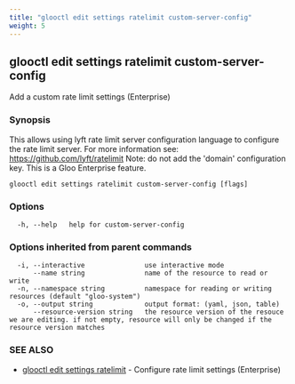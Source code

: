 ```yaml
---
title: "glooctl edit settings ratelimit custom-server-config"
weight: 5
---
```

## glooctl edit settings ratelimit custom-server-config

Add a custom rate limit settings (Enterprise)

### Synopsis

This allows using lyft rate limit server configuration language to configure the rate limit server.
		For more information see: https://github.com/lyft/ratelimit
		Note: do not add the 'domain' configuration key.
		This is a Gloo Enterprise feature.

```
glooctl edit settings ratelimit custom-server-config [flags]
```

### Options

```
  -h, --help   help for custom-server-config
```

### Options inherited from parent commands

```
  -i, --interactive               use interactive mode
      --name string               name of the resource to read or write
  -n, --namespace string          namespace for reading or writing resources (default "gloo-system")
  -o, --output string             output format: (yaml, json, table)
      --resource-version string   the resource version of the resouce we are editing. if not empty, resource will only be changed if the resource version matches
```

### SEE ALSO

* [glooctl edit settings ratelimit](../glooctl_edit_settings_ratelimit)	 - Configure rate limit settings (Enterprise)

